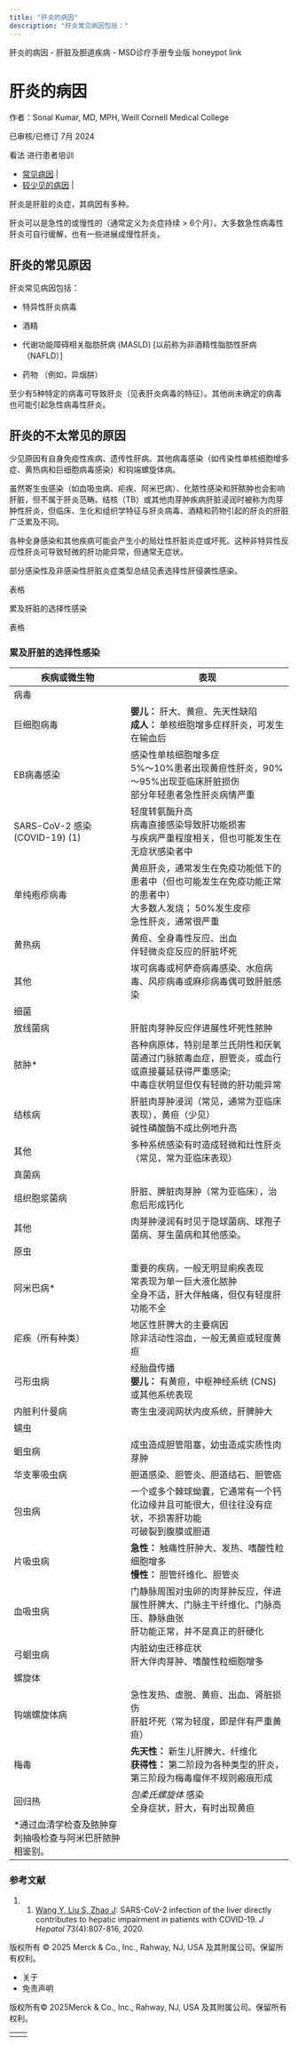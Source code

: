 ```yaml
---
title: "肝炎的病因"
description: "肝炎常见病因包括："
---
```


﻿肝炎的病因 \- 肝脏及胆道疾病 \- MSD诊疗手册专业版 honeypot link

# 肝炎的病因

作者：Sonal Kumar, MD, MPH, Weill Cornell Medical College

已审核/已修订 7月 2024

看法 进行患者培训

- [常见病因](#常见病因_v21346545_zh) \|
- [较少见的病因](#较少见的病因_v21346559_zh) \|

肝炎是肝脏的炎症，其病因有多种。

肝炎可以是急性的或慢性的（通常定义为炎症持续 \> 6个月）。大多数急性病毒性肝炎可自行缓解，也有一些进展成慢性肝炎。

## 肝炎的常见原因

肝炎常见病因包括：

- 特异性肝炎病毒

- 酒精

- 代谢功能障碍相关脂肪肝病 (MASLD) \[以前称为非酒精性脂肪性肝病（NAFLD）\]

- 药物 （例如，异烟肼）


至少有5种特定的病毒可导致肝炎（见表肝炎病毒的特征）。其他尚未确定的病毒也可能引起急性病毒性肝炎。

## 肝炎的不太常见的原因

少见原因有自身免疫性疾病、遗传性肝病、其他病毒感染（如传染性单核细胞增多症、黄热病和巨细胞病毒感染）和钩端螺旋体病。

虽然寄生虫感染（如血吸虫病、疟疾、阿米巴病）、化脓性感染和肝脓肿也会影响肝脏，但不属于肝炎范畴。结核（TB）或其他肉芽肿疾病肝脏浸润时被称为肉芽肿性肝炎，但临床、生化和组织学特征与肝炎病毒、酒精和药物引起的肝炎的肝脏广泛累及不同。

各种全身感染和其他疾病可能会产生小的局灶性肝脏炎症或坏死。这种非特异性反应性肝炎可导致轻微的肝功能异常，但通常无症状。

部分感染性及非感染性肝脏炎症类型总结见表选择性肝侵袭性感染。

表格

累及肝脏的选择性感染

表格

### 累及肝脏的选择性感染

| 疾病或微生物 | 表现 |
| --- | --- |
| 病毒 |
| 巨细胞病毒 | **婴儿：** 肝大、黄疸、先天性缺陷<br>**成人：** 单核细胞增多症样肝炎，可发生在输血后 |
| EB病毒感染 | 感染性单核细胞增多症<br>5%～10%患者出现黄疸性肝炎，90%～95%出现亚临床肝脏损伤<br>部分年轻患者急性肝炎病情严重 |
| SARS-CoV-2 感染 (COVID-19) (1) | 轻度转氨酶升高<br>病毒直接感染导致肝功能损害<br>与疾病严重程度相关，但也可能发生在无症状感染者中 |
| 单纯疱疹病毒 | 黄疸肝炎，通常发生在免疫功能低下的患者中（但也可能发生在免疫功能正常的患者中）<br>大多数人发烧； 50%发生皮疹<br>急性肝炎，通常很严重 |
| 黄热病 | 黄疸、全身毒性反应、出血<br>伴轻微炎症反应的肝脏坏死 |
| 其他 | 埃可病毒或柯萨奇病毒感染、水痘病毒、风疹病毒或麻疹病毒偶可致肝脏感染 |
| 细菌 |
| 放线菌病 | 肝脏肉芽肿反应伴进展性坏死性脓肿 |
| 脓肿\* | 各种病原体，特别是革兰氏阴性和厌氧菌通过门脉脓毒血症，胆管炎，或血行或直接蔓延获得严重感染;<br>中毒症状明显但仅有轻微的肝功能异常 |
| 结核病 | 肝脏肉芽肿浸润（常见，通常为亚临床表现），黄疸（少见）<br>碱性磷酸酶不成比例地升高 |
| 其他 | 多种系统感染有时造成轻微和灶性肝炎（常见，常为亚临床表现） |
| 真菌病 |
| 组织胞浆菌病 | 肝脏、脾脏肉芽肿（常为亚临床），治愈后形成钙化 |
| 其他 | 肉芽肿浸润有时见于隐球菌病、球孢子菌病、芽生菌病和其他感染。 |
| 原虫 |
| 阿米巴病\* | 重要的疾病，一般无明显痢疾表现<br>常表现为单一巨大液化脓肿<br>全身不适，肝大伴触痛，但仅有轻度肝功能不全 |
| 疟疾（所有种类） | 地区性肝脾大的主要病因<br>除非活动性溶血，一般无黄疸或轻度黄疸 |
| 弓形虫病 | 经胎盘传播<br>**婴儿：** 有黄疸，中枢神经系统 (CNS) 或其他系统表现 |
| 内脏利什曼病 | 寄生虫浸润网状内皮系统，肝脾肿大 |
| 蠕虫 |
| 蛔虫病 | 成虫造成胆管阻塞，幼虫造成实质性肉芽肿 |
| 华支睾吸虫病 | 胆道感染、胆管炎、胆道结石、胆管癌 |
| 包虫病 | 一个或多个棘球蚴囊，它通常有一个钙化边缘并且可能很大，但往往没有症状，不损害肝功能<br>可破裂到腹膜或胆道 |
| 片吸虫病 | **急性：** 触痛性肝肿大、发热、嗜酸性粒细胞增多<br>**慢性：** 胆管纤维化、胆管炎 |
| 血吸虫病 | 门静脉周围对虫卵的肉芽肿反应，伴进展性肝脾大、门脉主干纤维化、门脉高压、静脉曲张<br>肝功能正常，并不是真正的肝硬化 |
| 弓蛔虫病 | 内脏幼虫迁移症状<br>肝大伴肉芽肿、嗜酸性粒细胞增多 |
| 螺旋体 |
| 钩端螺旋体病 | 急性发热、虚脱、黄疸、出血、肾脏损伤<br>肝脏坏死（常为轻度，即是伴有严重黄疸） |
| 梅毒 | **先天性：** 新生儿肝脾大、纤维化<br>**获得性：** 第二阶段为各种类型的肝炎，第三阶段为梅毒瘤伴不规则瘢痕形成 |
| 回归热 | _包柔氏螺旋体_ 感染<br>全身症状，肝大，有时出现黄疸 |
| \*通过血清学检查及脓肿穿刺抽吸检查与阿米巴肝脓肿相鉴别。 |

### 参考文献

1. 1. [Wang Y, Liu S, Zhao J](https://www.ncbi.nlm.nih.gov/pmc/articles/PMC7211738/?report=reader): SARS-CoV-2 infection of the liver directly contributes to hepatic impairment in patients with COVID-19. _J Hepatol_ 73(4):807-816, 2020.




版权所有 © 2025
Merck & Co., Inc., Rahway, NJ, USA 及其附属公司。保留所有权利。

- 关于
- 免责声明

版权所有© 2025Merck & Co., Inc., Rahway, NJ, USA 及其附属公司。保留所有权利。

|     |     |
| --- | --- |
|  |  |